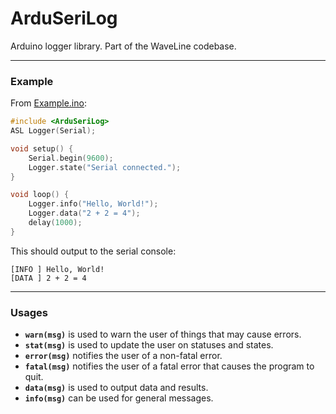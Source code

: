 # ArduSeriLog
Arduino logger library. Part of the WaveLine codebase.

---

### Example
From [Example.ino](Example.ino):
```cpp
#include <ArduSeriLog>
ASL Logger(Serial);

void setup() {
    Serial.begin(9600);
    Logger.state("Serial connected.");
}

void loop() {
    Logger.info("Hello, World!");
    Logger.data("2 + 2 = 4");
    delay(1000);
}
```
This should output to the serial console:
```
[INFO ] Hello, World!
[DATA ] 2 + 2 = 4
```

---

### Usages

- **`warn(msg)`** is used to warn the user of things that may cause errors.
- **`stat(msg)`** is used to update the user on statuses and states.
- **`error(msg)`** notifies the user of a non-fatal error.
- **`fatal(msg)`** notifies the user of a fatal error that causes the program to quit.
- **`data(msg)`** is used to output data and results.
- **`info(msg)`** can be used for general messages.
